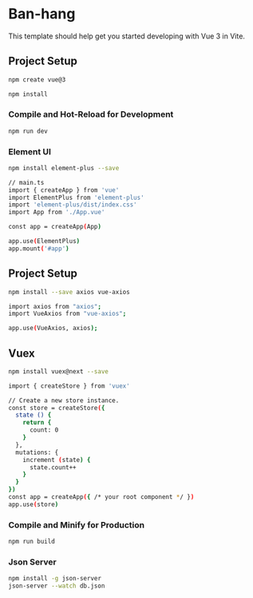 # Ban-hang

This template should help get you started developing with Vue 3 in Vite.

## Project Setup
```sh
npm create vue@3
```

```sh
npm install
```

### Compile and Hot-Reload for Development

```sh
npm run dev
```

### Element UI

```sh
npm install element-plus --save

// main.ts
import { createApp } from 'vue'
import ElementPlus from 'element-plus'
import 'element-plus/dist/index.css'
import App from './App.vue'

const app = createApp(App)

app.use(ElementPlus)
app.mount('#app')   
```

## Project Setup
```sh
npm install --save axios vue-axios

import axios from "axios";
import VueAxios from "vue-axios";

app.use(VueAxios, axios);
```

## Vuex
```sh
npm install vuex@next --save

import { createStore } from 'vuex'

// Create a new store instance.
const store = createStore({
  state () {
    return {
      count: 0
    }
  },
  mutations: {
    increment (state) {
      state.count++
    }
  }
})
const app = createApp({ /* your root component */ })
app.use(store)
```

### Compile and Minify for Production

```sh
npm run build
```

### Json Server

```sh
npm install -g json-server
json-server --watch db.json
```


